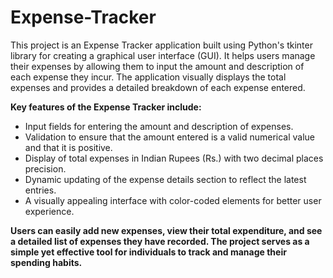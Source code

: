 # Expense-Tracker

This project is an Expense Tracker application built using Python's tkinter library for creating a graphical user interface (GUI). It helps users manage their expenses by allowing them to input the amount and description of each expense they incur. The application visually displays the total expenses and provides a detailed breakdown of each expense entered.

__Key features of the Expense Tracker include:__

* Input fields for entering the amount and description of expenses.
* Validation to ensure that the amount entered is a valid numerical value and that it is positive.
* Display of total expenses in Indian Rupees (Rs.) with two decimal places precision.
* Dynamic updating of the expense details section to reflect the latest entries.
* A visually appealing interface with color-coded elements for better user experience.


__Users can easily add new expenses, view their total expenditure, and see a detailed list of expenses they have recorded. The project serves as a simple yet effective tool for individuals to track and manage their spending habits.__
